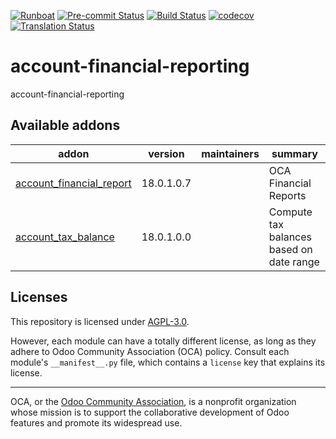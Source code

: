
[![Runboat](https://img.shields.io/badge/runboat-Try%20me-875A7B.png)](https://runboat.odoo-community.org/builds?repo=OCA/account-financial-reporting&target_branch=18.0)
[![Pre-commit Status](https://github.com/OCA/account-financial-reporting/actions/workflows/pre-commit.yml/badge.svg?branch=18.0)](https://github.com/OCA/account-financial-reporting/actions/workflows/pre-commit.yml?query=branch%3A18.0)
[![Build Status](https://github.com/OCA/account-financial-reporting/actions/workflows/test.yml/badge.svg?branch=18.0)](https://github.com/OCA/account-financial-reporting/actions/workflows/test.yml?query=branch%3A18.0)
[![codecov](https://codecov.io/gh/OCA/account-financial-reporting/branch/18.0/graph/badge.svg)](https://codecov.io/gh/OCA/account-financial-reporting)
[![Translation Status](https://translation.odoo-community.org/widgets/account-financial-reporting-18-0/-/svg-badge.svg)](https://translation.odoo-community.org/engage/account-financial-reporting-18-0/?utm_source=widget)

<!-- /!\ do not modify above this line -->

# account-financial-reporting

account-financial-reporting

<!-- /!\ do not modify below this line -->

<!-- prettier-ignore-start -->

[//]: # (addons)

Available addons
----------------
addon | version | maintainers | summary
--- | --- | --- | ---
[account_financial_report](account_financial_report/) | 18.0.1.0.7 |  | OCA Financial Reports
[account_tax_balance](account_tax_balance/) | 18.0.1.0.0 |  | Compute tax balances based on date range

[//]: # (end addons)

<!-- prettier-ignore-end -->

## Licenses

This repository is licensed under [AGPL-3.0](LICENSE).

However, each module can have a totally different license, as long as they adhere to Odoo Community Association (OCA)
policy. Consult each module's `__manifest__.py` file, which contains a `license` key
that explains its license.

----
OCA, or the [Odoo Community Association](http://odoo-community.org/), is a nonprofit
organization whose mission is to support the collaborative development of Odoo features
and promote its widespread use.
